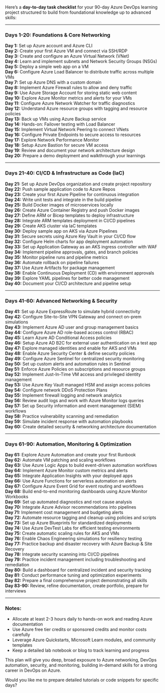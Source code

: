 Here’s a **day-to-day task checklist** for your 90-day Azure DevOps learning project structured to build from foundational knowledge up to advanced skills:

***

### Days 1-20: Foundations & Core Networking

**Day 1:** Set up Azure account and Azure CLI  
**Day 2:** Create your first Azure VM and connect via SSH/RDP  
**Day 3:** Create and configure an Azure Virtual Network (VNet)  
**Day 4:** Learn and implement subnets and Network Security Groups (NSGs)  
**Day 5:** Deploy a simple web app on a VM  
**Day 6:** Configure Azure Load Balancer to distribute traffic across multiple VMs  
**Day 7:** Set up Azure DNS with a custom domain  
**Day 8:** Implement Azure Firewall rules to allow and deny traffic  
**Day 9:** Use Azure Storage Account for storing static web content  
**Day 10:** Explore Azure Monitor metrics and alerts for your VMs  
**Day 11:** Configure Azure Network Watcher for traffic diagnostics  
**Day 12:** Understand Azure resource groups with tagging and resource policies  
**Day 13:** Back up VMs using Azure Backup service  
**Day 14:** Hands-on: Failover testing with Load Balancer  
**Day 15:** Implement Virtual Network Peering to connect VNets  
**Day 16:** Configure Private Endpoints to secure access to resources  
**Day 17:** Explore Network Performance Monitor  
**Day 18:** Setup Azure Bastion for secure VM access  
**Day 19:** Review and document your network architecture design  
**Day 20:** Prepare a demo deployment and walkthrough your learnings  

***

### Days 21-40: CI/CD & Infrastructure as Code (IaC)

**Day 21:** Set up Azure DevOps organization and create project repository  
**Day 22:** Push sample application code to Azure Repos  
**Day 23:** Create your first Azure Pipeline for continuous integration  
**Day 24:** Write unit tests and integrate in the build pipeline  
**Day 25:** Build Docker images of microservices locally  
**Day 26:** Create Azure Container Registry and push Docker images  
**Day 27:** Define ARM or Bicep templates to deploy infrastructure  
**Day 28:** Integrate ARM templates deployment in CI/CD pipelines  
**Day 29:** Create AKS cluster via IaC templates  
**Day 30:** Deploy sample app on AKS via Azure Pipelines  
**Day 31:** Secure secrets using Azure Key Vault in your CI/CD flow  
**Day 32:** Configure Helm charts for app deployment automation  
**Day 33:** Set up Application Gateway as an AKS ingress controller with WAF  
**Day 34:** Implement pipeline approvals, gates, and branch policies  
**Day 35:** Monitor pipeline runs and pipeline metrics  
**Day 36:** Automate rollback on pipeline failures  
**Day 37:** Use Azure Artifacts for package management  
**Day 38:** Enable Continuous Deployment (CD) with environment approvals  
**Day 39:** Explore YAML pipelines for better code management  
**Day 40:** Document your CI/CD architecture and pipeline setup  

***

### Days 41-60: Advanced Networking & Security

**Day 41:** Set up Azure ExpressRoute to simulate hybrid connectivity  
**Day 42:** Configure Site-to-Site VPN Gateway and connect on-prem simulations  
**Day 43:** Implement Azure AD user and group management basics  
**Day 44:** Configure Azure AD role-based access control (RBAC)  
**Day 45:** Learn Azure AD Conditional Access policies  
**Day 46:** Setup Azure AD B2C for external user authentication on a test app  
**Day 47:** Explore managed identities and enable for AKS and VMs  
**Day 48:** Enable Azure Security Center & define security policies  
**Day 49:** Configure Azure Sentinel for centralized security monitoring  
**Day 50:** Set up custom alerts and automation rules in Sentinel  
**Day 51:** Enforce Azure Policies on subscriptions and resource groups  
**Day 52:** Implement Just-In-Time VM access and privileged identity management  
**Day 53:** Use Azure Key Vault managed HSM and assign access policies  
**Day 54:** Configure network DDoS Protection Plans  
**Day 55:** Implement firewall logging and network analytics  
**Day 56:** Review audit logs and work with Azure Monitor logs queries  
**Day 57:** Set up Security information and event management (SIEM) workflows  
**Day 58:** Practice vulnerability scanning and remediation  
**Day 59:** Simulate incident response with automation playbooks  
**Day 60:** Create detailed security & networking architecture documentation  

***

### Days 61-90: Automation, Monitoring & Optimization

**Day 61:** Explore Azure Automation and create your first Runbook  
**Day 62:** Automate VM patching and scaling workflows  
**Day 63:** Use Azure Logic Apps to build event-driven automation workflows  
**Day 64:** Implement Azure Monitor custom metrics and alerts  
**Day 65:** Integrate Application Insights with your deployed apps  
**Day 66:** Use Azure Functions for serverless automation on alerts  
**Day 67:** Configure Azure Event Grid for event routing and workflows  
**Day 68:** Build end-to-end monitoring dashboards using Azure Monitor Workbooks  
**Day 69:** Set up automated diagnostics and root cause analysis  
**Day 70:** Integrate Azure Advisor recommendations into pipelines  
**Day 71:** Implement cost management and budgeting alerts  
**Day 72:** Automate resource tagging and cleanup using policies and scripts  
**Day 73:** Set up Azure Blueprints for standardized deployments  
**Day 74:** Use Azure DevTest Labs for efficient testing environments  
**Day 75:** Create automatic scaling rules for AKS and VMs  
**Day 76:** Enable Chaos Engineering simulations for resiliency testing  
**Day 77:** Practice backup and disaster recovery with Azure Backup & Site Recovery  
**Day 78:** Integrate security scanning into CI/CD pipelines  
**Day 79:** Practice incident management including troubleshooting and remediation  
**Day 80:** Build a dashboard for centralized incident and security tracking  
**Day 81:** Conduct performance tuning and optimization experiments  
**Day 82:** Prepare a final comprehensive project demonstrating all skills  
**Day 83-90:** Review, refine documentation, create portfolio, prepare for interviews  

***

### Notes:
- Allocate at least 2-3 hours daily to hands-on work and reading Azure documentation  
- Use Azure free tier credits or sponsored credits and monitor costs carefully  
- Leverage Azure Quickstarts, Microsoft Learn modules, and community templates  
- Keep a detailed lab notebook or blog to track learning and progress

This plan will give you deep, broad exposure to Azure networking, DevOps automation, security, and monitoring, building in-demand skills for a strong career in DevOps on Azure.

Would you like me to prepare detailed tutorials or code snippets for specific days?